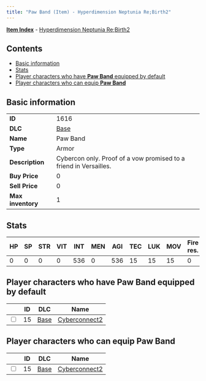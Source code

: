 ```yaml
---
title: "Paw Band (Item) - Hyperdimension Neptunia Re;Birth2"
---
```


[**Item Index**](/neptunia/rb2/item/index.html) - [Hyperdimension Neptunia Re;Birth2](/neptunia/rb2)

## Contents

- [Basic information](#basic-information)
- [Stats](#stats)
- [Player characters who have **Paw Band** equipped by default](#player-characters-who-have-paw-band-equipped-by-default)
- [Player characters who can equip **Paw Band**](#player-characters-who-can-equip-paw-band)

## Basic information

|   |   |
| -- | -- |
| **ID** | 1616 |
| **DLC** | [Base](/neptunia/rb2/dlc/0-base.html) |
| **Name** | Paw Band |
| **Type** | Armor |
| **Description** | Cybercon only. Proof of a vow promised to a friend in Versailles. |
| **Buy Price** | 0 |
| **Sell Price** | 0 |
| **Max inventory** | 1 |

## Stats

| HP | SP | STR | VIT | INT | MEN | AGI | TEC | LUK | MOV | Fire res. | Ice res. | Wind res. | Lightning res. |
| -- | -- | --- | --- | --- | --- | --- | --- | --- | --- | --------- | -------- | --------- | -------------- |
| 0 | 0 | 0 | 0 | 536 | 0 | 536 | 15 | 15 | 15 | 0 | 0 | 0 | 0 |

## Player characters who have **Paw Band** equipped by default

|    | ID | DLC | Name |
| -- | -- | --- | ---- |
| <input type="checkbox" id="rb2-player-0-15" class="trackbox" /> | 15 | [Base](/neptunia/rb2/dlc/0-base.html) | [Cyberconnect2](/neptunia/rb2/player/0-15-cyberconnect2.html) |

## Player characters who can equip **Paw Band**

|    | ID | DLC | Name |
| -- | -- | --- | ---- |
| <input type="checkbox" id="rb2-player-0-15" class="trackbox" /> | 15 | [Base](/neptunia/rb2/dlc/0-base.html) | [Cyberconnect2](/neptunia/rb2/player/0-15-cyberconnect2.html) |